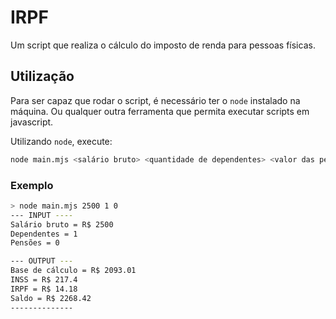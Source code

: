 # IRPF

Um script que realiza o cálculo do imposto de renda para pessoas físicas.

## Utilização

Para ser capaz que rodar o script, é necessário ter o `node` instalado na máquina. Ou qualquer outra ferramenta que permita executar scripts em javascript.

Utilizando `node`, execute:

```bash
node main.mjs <salário bruto> <quantidade de dependentes> <valor das pensões>
```

### Exemplo

```bash
> node main.mjs 2500 1 0
--- INPUT ----
Salário bruto = R$ 2500
Dependentes = 1
Pensões = 0

--- OUTPUT ---
Base de cálculo = R$ 2093.01
INSS = R$ 217.4
IRPF = R$ 14.18
Saldo = R$ 2268.42
--------------
```